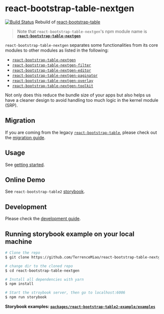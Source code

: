 # react-bootstrap-table-nextgen

[![Build Status](https://travis-ci.org/TerrenceMiao/react-bootstrap-table-nextgen.svg?branch=master)](https://travis-ci.org/TerrenceMiao/react-bootstrap-table-nextgen)
Rebuild of [react-bootstrap-table](https://github.com/AllenFang/react-bootstrap-table)

> Note that `react-bootstrap-table-nextgen`'s npm module name is [**`react-bootstrap-table-nextgen`**](https://www.npmjs.com/package/react-bootstrap-table-nextgen)

`react-bootstrap-table-nextgen` separates some functionalities from its core modules to other modules as listed in the following:

- [`react-bootstrap-table-nextgen`](https://www.npmjs.com/package/react-bootstrap-table-nextgen)
- [`react-bootstrap-table-nextgen-filter`](https://www.npmjs.com/package/react-bootstrap-table-nextgen-filter)
- [`react-bootstrap-table-nextgen-editor`](https://www.npmjs.com/package/react-bootstrap-table-nextgen-editor)
- [`react-bootstrap-table-nextgen-paginator`](https://www.npmjs.com/package/react-bootstrap-table-nextgen-paginator)
- [`react-bootstrap-table-nextgen-overlay`](https://www.npmjs.com/package/react-bootstrap-table-nextgen-overlay)
- [`react-bootstrap-table-nextgen-toolkit`](https://www.npmjs.com/package/react-bootstrap-table-nextgen-toolkit)

Not only does this reduce the bundle size of your apps but also helps us have a cleaner design to avoid handling too much logic in the kernel module (SRP).

## Migration

If you are coming from the legacy [`react-bootstrap-table`](https://github.com/AllenFang/react-bootstrap-table/), please check out the [migration guide](./docs/migration.md).

## Usage

See [getting started](https://react-bootstrap-table.github.io/react-bootstrap-table2/docs/getting-started.html).

## Online Demo

See `react-bootstrap-table2` [storybook](https://react-bootstrap-table.github.io/react-bootstrap-table2/storybook/index.html).

## Development

Please check the [development guide](./docs/development.md).

## Running storybook example on your local machine

```sh
# Clone the repo
$ git clone https://github.com/TerrenceMiao/react-bootstrap-table-nextgen.git

# change dir to the cloned repo
$ cd react-bootstrap-table-nextgen

# Install all dependencies with yarn
$ npm install

# Start the stroybook server, then go to localhost:6006
$ npm run storybook

```

**Storybook examples: [`packages/react-bootstrap-table2-example/examples`](https://github.com/react-bootstrap-table/react-bootstrap-table2/tree/master/packages/react-bootstrap-table2-example/examples)**

